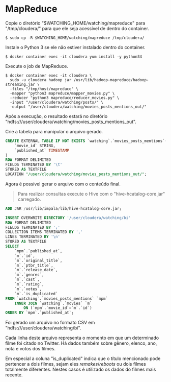 # MapReduce

Copie o diretório "$WATCHING_HOME/watching/mapreduce" para "/tmp/cloudera/" para que ele seja acessível de dentro do container.

```shell
$ sudo cp -R $WATCHING_HOME/watching/mapreduce /tmp/cloudera/
```

Instale o Python 3 se ele não estiver instalado dentro do container.

```shell
$ docker container exec -it cloudera yum install -y python34
```

Execute o job de MapReduce.

```shell
$ docker container exec -it cloudera \
  sudo -u cloudera hadoop jar /usr/lib/hadoop-mapreduce/hadoop-streaming.jar \
  -files "/tmp/host/mapreduce" \
  -mapper "python3 mapreduce/mapper_movies.py" \
  -reducer "python3 mapreduce/reducer_movies.py" \
  -input "/user/cloudera/watching/posts/" \
  -output "/user/cloudera/watching/movies_posts_mentions_out/" 
```

Após a execução, o resultado estará no diretório "hdfs:///user/cloudera/watching/movies_posts_mentions_out".

Crie a tabela para manipular o arquivo gerado.

```sql
CREATE EXTERNAL TABLE IF NOT EXISTS `watching`.`movies_posts_mentions`(
    `movie_id` STRING,
    `published_at` TIMESTAMP
)
ROW FORMAT DELIMITED
FIELDS TERMINATED BY '\t'
STORED AS TEXTFILE
LOCATION "/user/cloudera/watching/movies_posts_mentions_out/";
```

Agora é possível gerar o arquivo com o conteúdo final.

> Para realizar consultas execute o Hive com o "hive-hcatalog-core.jar" carregado.

```sql
ADD JAR /usr/lib/impala/lib/hive-hcatalog-core.jar;

INSERT OVERWRITE DIRECTORY '/user/cloudera/watching/bi'
ROW FORMAT DELIMITED
FIELDS TERMINATED BY ';'
COLLECTION ITEMS TERMINATED BY ','
LINES TERMINATED BY '\n'
STORED AS TEXTFILE
SELECT
    `mpm`.`published_at`,
    `m`.`id`,
    `m`.`original_title`,
    `m`.`ptbr_title`,
    `m`.`release_date`,
    `m`.`genres`,
    `m`.`cast`,
    `m`.`rating`,
    `m`.`votes`,
    `m`.`is_duplicated`
FROM `watching`.`movies_posts_mentions` `mpm`
    INNER JOIN `watching`.`movies` `m`
        ON (`mpm`.`movie_id`=`m`.`id`)
ORDER BY `mpm`.`published_at`;
```

Foi gerado um arquivo no formato CSV em "hdfs:///user/cloudera/watching/bi".

Cada linha deste arquivo representa o momento em que um determinado filme foi citado no Twitter. Há dados também sobre gênero, elenco, ano, nota e votos dos filmes.

Em especial a coluna "is_duplicated" indica que o título mencionado pode pertencer a dois filmes, sejam eles *remakes*/*reboots* ou dois filmes totalmente diferentes. Nestes casos é utilizado os dados do filmes mais recente.
